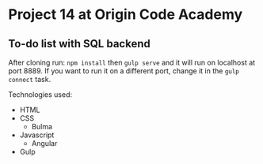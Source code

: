 # Project 14 at Origin Code Academy

## To-do list with SQL backend

After cloning run:
`npm install`
then
`gulp serve`
and it will run on localhost at port 8889. If you want to run it on a different port, change it in the `gulp connect` task.

Technologies used:
- HTML
- CSS
    + Bulma
- Javascript
    + Angular
- Gulp